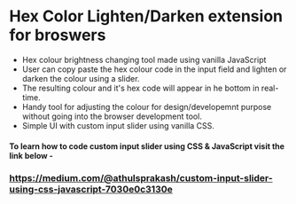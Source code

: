 # Hex Color Lighten/Darken extension for broswers
- Hex colour brightness changing tool made using vanilla JavaScript
- User can copy paste the hex colour code in the input field and lighten or darken the colour using a slider.
- The resulting colour and it's hex code will appear in he bottom in real-time. 
- Handy tool for adjusting the colour for design/developemnt purpose without going into the browser development tool.
- Simple UI with custom input slider using vanilla CSS.
#### To learn how to code custom input slider using CSS & JavaScript visit the link below - 
### https://medium.com/@athulsprakash/custom-input-slider-using-css-javascript-7030e0c3130e
